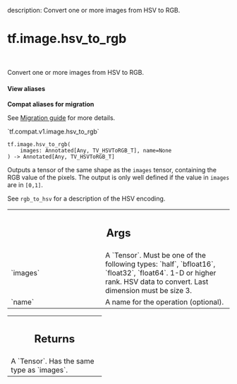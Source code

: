 description: Convert one or more images from HSV to RGB.

<div itemscope itemtype="http://developers.google.com/ReferenceObject">
<meta itemprop="name" content="tf.image.hsv_to_rgb" />
<meta itemprop="path" content="Stable" />
</div>

# tf.image.hsv_to_rgb

<!-- Insert buttons and diff -->

<table class="tfo-notebook-buttons tfo-api nocontent" align="left">

</table>



Convert one or more images from HSV to RGB.


<section class="expandable">
  <h4 class="showalways">View aliases</h4>
  <p>
<b>Compat aliases for migration</b>
<p>See
<a href="https://www.tensorflow.org/guide/migrate">Migration guide</a> for
more details.</p>
<p>`tf.compat.v1.image.hsv_to_rgb`</p>
</p>
</section>

<pre class="devsite-click-to-copy prettyprint lang-py tfo-signature-link">
<code>tf.image.hsv_to_rgb(
    images: Annotated[Any, TV_HSVToRGB_T], name=None
) -> Annotated[Any, TV_HSVToRGB_T]
</code></pre>



<!-- Placeholder for "Used in" -->

Outputs a tensor of the same shape as the `images` tensor, containing the RGB
value of the pixels. The output is only well defined if the value in `images`
are in `[0,1]`.

See `rgb_to_hsv` for a description of the HSV encoding.

<!-- Tabular view -->
 <table class="responsive fixed orange">
<colgroup><col width="214px"><col></colgroup>
<tr><th colspan="2"><h2 class="add-link">Args</h2></th></tr>

<tr>
<td>
`images`<a id="images"></a>
</td>
<td>
A `Tensor`. Must be one of the following types: `half`, `bfloat16`, `float32`, `float64`.
1-D or higher rank. HSV data to convert. Last dimension must be size 3.
</td>
</tr><tr>
<td>
`name`<a id="name"></a>
</td>
<td>
A name for the operation (optional).
</td>
</tr>
</table>



<!-- Tabular view -->
 <table class="responsive fixed orange">
<colgroup><col width="214px"><col></colgroup>
<tr><th colspan="2"><h2 class="add-link">Returns</h2></th></tr>
<tr class="alt">
<td colspan="2">
A `Tensor`. Has the same type as `images`.
</td>
</tr>

</table>

